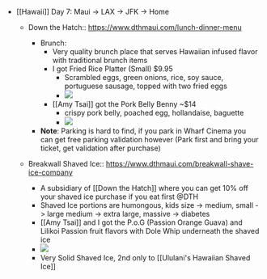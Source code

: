 - [[Hawaii]] Day 7: Maui -> LAX -> JFK -> Home
    - Down the Hatch:: https://www.dthmaui.com/lunch-dinner-menu
        - Brunch:
            - Very quality brunch place that serves Hawaiian infused flavor with traditional brunch items
            - I got Fried Rice Platter (Small) $9.95
                - Scrambled eggs, green onions, rice, soy sauce, portuguese sausage, topped with two fried eggs
                - ![](https://firebasestorage.googleapis.com/v0/b/firescript-577a2.appspot.com/o/imgs%2Fapp%2Fandyjgao%2FizDJ2t7jae?alt=media&token=58d100ea-ed27-4f9c-b5ba-1d951917e83d)
            - [[Amy Tsai]] got the Pork Belly Benny ~$14
                - crispy pork belly, poached egg, hollandaise, baguette
                - ![](https://firebasestorage.googleapis.com/v0/b/firescript-577a2.appspot.com/o/imgs%2Fapp%2Fandyjgao%2FTuOWXezEFF?alt=media&token=ffd5ca49-f7ee-4b8d-8e5e-a6bf42bbeba8)
        - **Note**: Parking is hard to find, if you park in Wharf Cinema you can get free parking validation however (Park first and bring your ticket, get validation after purchase)
    - Breakwall Shaved Ice:: https://www.dthmaui.com/breakwall-shave-ice-company

        - A subsidiary of [[Down the Hatch]] where you can get 10% off your shaved ice purchase if you eat first @DTH
        - Shaved Ice portions are humongous, kids size -> medium, small -> large medium -> extra large, massive -> diabetes
        - [[Amy Tsai]] and I got the P.o.G (Passion Orange Guava) and Lilikoi Passion fruit flavors with Dole Whip underneath the shaved ice
        -  ![](https://firebasestorage.googleapis.com/v0/b/firescript-577a2.appspot.com/o/imgs%2Fapp%2Fandyjgao%2Fei11ofpJ9f?alt=media&token=e2a000b7-18e2-4d6d-a8e3-ab1ab0bda04d)
        - Very Solid Shaved Ice, 2nd only to [[Ululani's Hawaiian Shaved Ice]]
